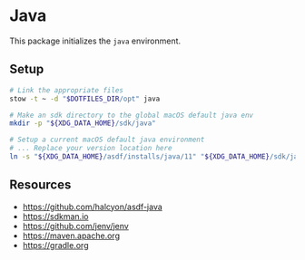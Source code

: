 # Java

This package initializes the `java` environment.

## Setup

```sh
# Link the appropriate files
stow -t ~ -d "$DOTFILES_DIR/opt" java

# Make an sdk directory to the global macOS default java env
mkdir -p "${XDG_DATA_HOME}/sdk/java"

# Setup a current macOS default java environment
# ... Replace your version location here
ln -s "${XDG_DATA_HOME}/asdf/installs/java/11" "${XDG_DATA_HOME}/sdk/java/current"
```

## Resources

- https://github.com/halcyon/asdf-java
- https://sdkman.io
- https://github.com/jenv/jenv
- https://maven.apache.org
- https://gradle.org
